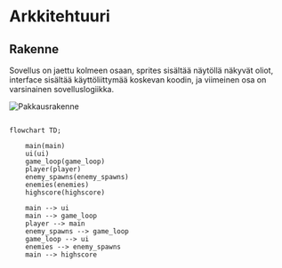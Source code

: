 # Arkkitehtuuri

## Rakenne

Sovellus on jaettu kolmeen osaan, sprites sisältää näytöllä näkyvät oliot, interface sisältää käyttöliittymää
koskevan koodin, ja viimeinen osa on varsinainen sovelluslogiikka.

![Pakkausrakenne](./kuvat/pakkaus.png)

```mermaid

flowchart TD;

	main(main)
	ui(ui)
	game_loop(game_loop)
	player(player)
	enemy_spawns(enemy_spawns)
	enemies(enemies)
	highscore(highscore)
	
	main --> ui
	main --> game_loop
	player --> main
	enemy_spawns --> game_loop
	game_loop --> ui
	enemies --> enemy_spawns
	main --> highscore
	
```
